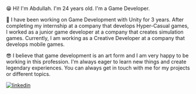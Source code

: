 😁 Hi! I'm Abdullah. I'm 24 years old. I'm a Game Developer.

🚀 I have been working on Game Development with Unity for 3 years. After completing my internship at a company that develops Hyper-Casual games, I worked as a junior game developer at a company that creates simulation games. Currently, I am working as a Creative Developer at a company that develops mobile games.

😎 I believe that game development is an art form and I am very happy to be working in this profession. I'm always eager to learn new things and create legendary experiences. You can always get in touch with me for my projects or different topics.

[![linkedin](https://img.shields.io/badge/Linkedin-000000?style=for-the-badge&logo=Linkedin&logoColor=white)](https://www.linkedin.com/in/abdullah-akyol-315b7a174/)


